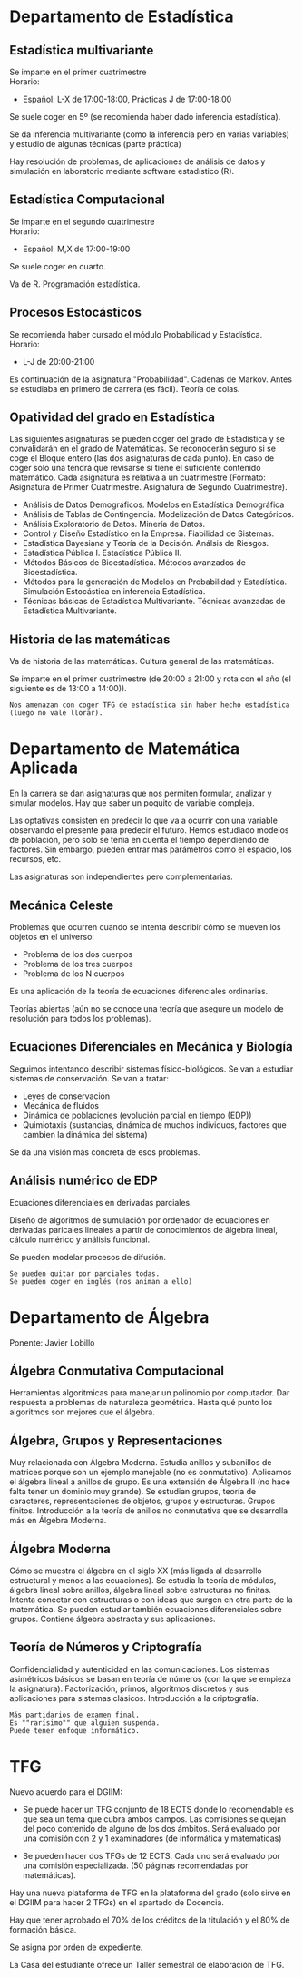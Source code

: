 # Departamento de Estadística

## Estadística multivariante
Se imparte en el primer cuatrimestre<br>
Horario:
- Español: L-X de 17:00-18:00, Prácticas J de 17:00-18:00

Se suele coger en 5º (se recomienda haber dado inferencia estadística).

Se da inferencia multivariante (como la inferencia pero en varias variables) y estudio de algunas técnicas (parte práctica)

Hay resolución de problemas, de aplicaciones de análisis de datos y simulación en laboratorio mediante software estadístico (R).

## Estadística Computacional
Se imparte en el segundo cuatrimestre<br>
Horario:
- Español: M,X de 17:00-19:00

Se suele coger en cuarto.

Va de R. Programación estadística.

## Procesos Estocásticos
Se recomienda haber cursado el módulo Probabilidad y Estadística.<br>
Horario:
- L-J de 20:00-21:00

Es continuación de la asignatura "Probabilidad".
Cadenas de Markov. Antes se estudiaba en primero de carrera (es fácil). Teoría de colas.

## Opatividad del grado en Estadística

Las siguientes asignaturas se pueden coger del grado de Estadística y se convalidarán en el grado de Matemáticas. Se reconocerán seguro si se coge el Bloque entero (las dos asignaturas de cada punto). En caso de coger solo una tendrá que revisarse si tiene el suficiente contenido matemático. Cada asignatura es relativa a un cuatrimestre (Formato: Asignatura de Primer Cuatrimestre. Asignatura de Segundo Cuatrimestre).

- Análisis de Datos Demográficos. Modelos en Estadística Demográfica
- Análisis de Tablas de Contingencia. Modelización de Datos Categóricos.
- Análisis Exploratorio de Datos. Minería de Datos.
- Control y Diseño Estadístico en la Empresa. Fiabilidad de Sistemas.
- Estadística Bayesiana y Teoría de la Decisión. Análsis de Riesgos. 
- Estadística Pública I. Estadística Pública II.
- Métodos Básicos de Bioestadística. Métodos avanzados de Bioestadística.
- Métodos para la generación de Modelos en Probabilidad y Estadística. Simulación Estocástica en inferencia Estadística.
- Técnicas básicas de Estadística Multivariante. Técnicas avanzadas de Estadística Multivariante.

## Historia de las matemáticas
Va de historia de las matemáticas. Cultura general de las matemáticas.

Se imparte en el primer cuatrimestre (de 20:00 a 21:00 y rota con el año (el siguiente es de 13:00 a 14:00)).
```
Nos amenazan con coger TFG de estadística sin haber hecho estadística (luego no vale llorar).
```

# Departamento de Matemática Aplicada

En la carrera se dan asignaturas que nos permiten formular, analizar y simular modelos. Hay que saber un poquito de variable compleja.

Las optativas consisten en predecir lo que va a ocurrir con una variable observando el presente para predecir el futuro. Hemos estudiado modelos de población, pero solo se tenía en cuenta el tiempo dependiendo de factores. Sin embargo, pueden entrar más parámetros como el espacio, los recursos, etc.

Las asignaturas son independientes pero complementarias.

## Mecánica Celeste

Problemas que ocurren cuando se intenta describir cómo se mueven los objetos en el universo:
- Problema de los dos cuerpos
- Problema de los tres cuerpos
- Problema de los N cuerpos
  
Es una aplicación de la teoría de ecuaciones diferenciales ordinarias.

Teorías abiertas (aún no se conoce una teoría que asegure un modelo de resolución para todos los problemas).

## Ecuaciones Diferenciales en Mecánica y Biología

Seguimos intentando describir sistemas físico-biológicos. Se van a estudiar sistemas de conservación. Se van a tratar:
- Leyes de conservación
- Mecánica de fluidos
- Dinámica de poblaciones (evolución parcial en tiempo (EDP))
- Quimiotaxis (sustancias, dinámica de muchos individuos, factores que cambien la dinámica del sistema)

Se da una visión más concreta de esos problemas.

## Análisis numérico de EDP
Ecuaciones diferenciales en derivadas parciales.

Diseño de algoritmos de sumulación por ordenador de ecuaciones en derivadas paricales lineales a partir de conocimientos de álgebra lineal, cálculo numérico y análisis funcional.

Se pueden modelar procesos de difusión.

```
Se pueden quitar por parciales todas. 
Se pueden coger en inglés (nos animan a ello)
```

# Departamento de Álgebra

Ponente: Javier Lobillo

## Álgebra Conmutativa Computacional
Herramientas algorítmicas para manejar un polinomio por computador. Dar respuesta a problemas de naturaleza geométrica. Hasta qué punto los algoritmos son mejores que el álgebra.

## Álgebra, Grupos y Representaciones
Muy relacionada con Álgebra Moderna. Estudia anillos y subanillos de matrices porque son un ejemplo manejable (no es conmutativo). Aplicamos el álgebra lineal a anillos de grupo. Es una extensión de Álgebra II (no hace falta tener un dominio muy grande). Se estudian grupos, teoría de caracteres, representaciones de objetos, grupos y estructuras. Grupos finitos. Introducción a la teoría de anillos no conmutativa que se desarrolla más en Álgebra Moderna.

## Álgebra Moderna
Cómo se muestra el álgebra en el siglo XX (más ligada al desarrollo estructural y menos a las ecuaciones). Se estudia la teoría de módulos, álgebra lineal sobre anillos, álgebra lineal sobre estructuras no finitas. Intenta conectar con estructuras o con ideas que surgen en otra parte de la matemática. Se pueden estudiar también ecuaciones diferenciales sobre grupos. Contiene álgebra abstracta y sus aplicaciones.

## Teoría de Números y Criptografía
Confidencialidad y autenticidad en las comunicaciones. Los sistemas asimétricos básicos se basan en teoría de números (con la que se empieza la asignatura). Factorización, primos, algoritmos discretos y sus aplicaciones para sistemas clásicos. Introducción a la criptografía.

```
Más partidarios de examen final.
Es ""rarísimo"" que alguien suspenda.
Puede tener enfoque informático.
```

# TFG
Nuevo acuerdo para el DGIIM: 
- Se puede hacer un TFG conjunto de 18 ECTS donde lo recomendable es que sea un tema que cubra ambos campos. Las comisiones se quejan del poco contenido de alguno de los dos ámbitos. Será evaluado por una comisión con 2 y 1 examinadores (de informática y matemáticas)

- Se pueden hacer dos TFGs de 12 ECTS. Cada uno será evaluado por una comisión especializada. (50 páginas recomendadas por matemáticas).

Hay una nueva plataforma de TFG en la plataforma del grado (solo sirve en el DGIIM para hacer 2 TFGs) en el apartado de Docencia. 

Hay que tener aprobado el 70% de los créditos de la titulación y el 80% de formación básica.

Se asigna por orden de expediente.

La Casa del estudiante ofrece un Taller semestral de elaboración de TFG.
